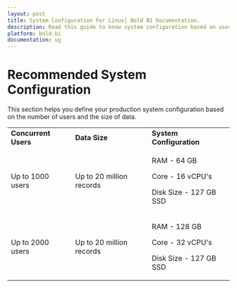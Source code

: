 ```yaml
---
layout: post
title: System Configuration For Linux| Bold BI Documentation.
description: Read this guide to know system configuration based on users count and data size for Deploying Bold BI in Linux.
platform: bold-bi
documentation: ug
---
```


# Recommended System Configuration
 
This section helps you define your production system configuration based on the number of users and the size of data.
 
 <table>
 <tr>
 <td>
 <b>Concurrent Users</b>
 </td>
 <td>
 <b>Data Size</b>
 </td>
 <td>
 <b>System  Configuration</b>
 </td>
 </tr>
 <tr>
 <td>
 Up to 1000 users
 </td>
 <td>
 Up to 20 million records
 </td>
 <td>

RAM - 64 GB

Core - 16 vCPU's  

Disk Size - 127 GB SSD
 </td>
 </tr>  
 <tr>
 <td>
 Up to 2000 users
 </td>
 <td>
 Up to 20 million records
 </td>
 <td>

RAM - 128 GB

Core - 32 vCPU's  

Disk Size - 127 GB SSD
 </td>
 </tr>